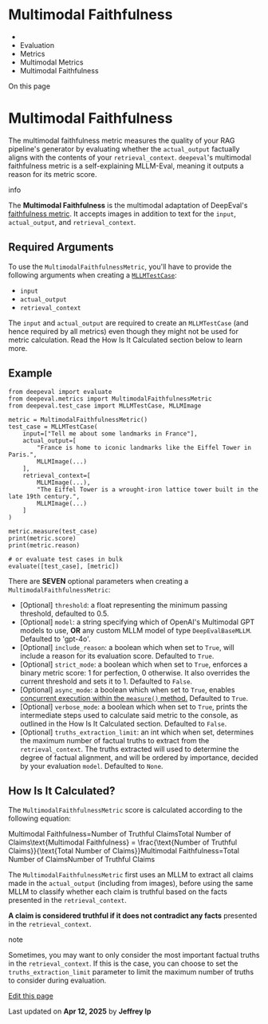 # Multimodal Faithfulness

  * [](/)
  * Evaluation
  * Metrics
  * Multimodal Metrics
  * Multimodal Faithfulness

On this page

# Multimodal Faithfulness

The multimodal faithfulness metric measures the quality of your RAG pipeline's generator by evaluating whether the `actual_output` factually aligns with the contents of your `retrieval_context`. `deepeval`'s multimodal faithfulness metric is a self-explaining MLLM-Eval, meaning it outputs a reason for its metric score.

info

The **Multimodal Faithfulness** is the multimodal adaptation of DeepEval's [faithfulness metric](/docs/metrics-faithfulness). It accepts images in addition to text for the `input`, `actual_output`, and `retrieval_context`.

## Required Arguments​

To use the `MultimodalFaithfulnessMetric`, you'll have to provide the following arguments when creating a [`MLLMTestCase`](/docs/evaluation-test-cases#mllm-test-case):

  * `input`
  * `actual_output`
  * `retrieval_context`

The `input` and `actual_output` are required to create an `MLLMTestCase` (and hence required by all metrics) even though they might not be used for metric calculation. Read the How Is It Calculated section below to learn more.

## Example​
    
    
    from deepeval import evaluate  
    from deepeval.metrics import MultimodalFaithfulnessMetric  
    from deepeval.test_case import MLLMTestCase, MLLMImage  
      
    metric = MultimodalFaithfulnessMetric()  
    test_case = MLLMTestCase(  
        input=["Tell me about some landmarks in France"],  
        actual_output=[  
            "France is home to iconic landmarks like the Eiffel Tower in Paris.",  
            MLLMImage(...)  
        ],  
        retrieval_context=[  
            MLLMImage(...),  
            "The Eiffel Tower is a wrought-iron lattice tower built in the late 19th century.",  
            MLLMImage(...)  
        ]  
    )  
      
    metric.measure(test_case)  
    print(metric.score)  
    print(metric.reason)  
      
    # or evaluate test cases in bulk  
    evaluate([test_case], [metric])  
    

There are **SEVEN** optional parameters when creating a `MultimodalFaithfulnessMetric`:

  * [Optional] `threshold`: a float representing the minimum passing threshold, defaulted to 0.5.
  * [Optional] `model`: a string specifying which of OpenAI's Multimodal GPT models to use, **OR** any custom MLLM model of type `DeepEvalBaseMLLM`. Defaulted to 'gpt-4o'.
  * [Optional] `include_reason`: a boolean which when set to `True`, will include a reason for its evaluation score. Defaulted to `True`.
  * [Optional] `strict_mode`: a boolean which when set to `True`, enforces a binary metric score: 1 for perfection, 0 otherwise. It also overrides the current threshold and sets it to 1. Defaulted to `False`.
  * [Optional] `async_mode`: a boolean which when set to `True`, enables [concurrent execution within the `measure()` method.](/docs/metrics-introduction#measuring-metrics-in-async) Defaulted to `True`.
  * [Optional] `verbose_mode`: a boolean which when set to `True`, prints the intermediate steps used to calculate said metric to the console, as outlined in the How Is It Calculated section. Defaulted to `False`.
  * [Optional] `truths_extraction_limit`: an int which when set, determines the maximum number of factual truths to extract from the `retrieval_context`. The truths extracted will used to determine the degree of factual alignment, and will be ordered by importance, decided by your evaluation `model`. Defaulted to `None`.

## How Is It Calculated?​

The `MultimodalFaithfulnessMetric` score is calculated according to the following equation:

Multimodal Faithfulness=Number of Truthful ClaimsTotal Number of Claims\text{Multimodal Faithfulness} = \frac{\text{Number of Truthful Claims}}{\text{Total Number of Claims}}Multimodal Faithfulness=Total Number of ClaimsNumber of Truthful Claims​

The `MultimodalFaithfulnessMetric` first uses an MLLM to extract all claims made in the `actual_output` (including from images), before using the same MLLM to classify whether each claim is truthful based on the facts presented in the `retrieval_context`.

**A claim is considered truthful if it does not contradict any facts** presented in the `retrieval_context`.

note

Sometimes, you may want to only consider the most important factual truths in the `retrieval_context`. If this is the case, you can choose to set the `truths_extraction_limit` parameter to limit the maximum number of truths to consider during evaluation.

[Edit this page](https://github.com/confident-ai/deepeval/edit/main/docs/docs/multimodal-metrics-faithfulness.mdx)

Last updated on **Apr 12, 2025** by **Jeffrey Ip**
